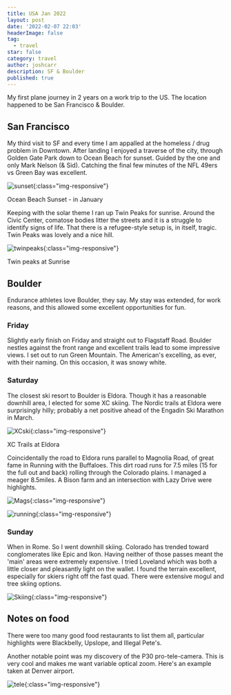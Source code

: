 ```yaml
---
title: USA Jan 2022
layout: post
date: '2022-02-07 22:03'
headerImage: false
tag:
  - travel
star: false
category: travel
author: joshcarr
description: SF & Boulder
published: true
---
```

<div markdown="1" class="contentCont" id="scroll">
My first plane journey in 2 years on a work trip to the US. The location happened to be San Francisco & Boulder.

## San Francisco
My third visit to SF and every time I am appalled at the homeless / drug problem in Downtown. After landing I enjoyed a traverse of the city, through Golden Gate Park down to Ocean Beach for sunset. Guided by the one and only Mark Nelson (& Sid). Catching the final few minutes of the NFL 49ers vs Green Bay was excellent. 

![sunset](/assets/images/usajan22/sunset.jpg){:class="img-responsive"}
<figcaption>Ocean Beach Sunset - in January</figcaption>


Keeping with the solar theme I ran up Twin Peaks for sunrise. Around the Civic Center, comatose bodies litter the streets and it is a struggle to identify signs of life. That there is a refugee-style setup is, in itself, tragic. Twin Peaks was lovely and a nice hill. 

![twinpeaks](/assets/images/usajan22/twinpeaks.jpg){:class="img-responsive"}
<figcaption>Twin peaks at Sunrise</figcaption>


## Boulder
Endurance athletes love Boulder, they say. My stay was extended, for work reasons, and this allowed some excellent opportunities for fun.

### Friday
Slightly early finish on Friday and straight out to Flagstaff Road. Boulder nestles against the front range and excellent trails lead to some impressive views. I set out to run Green Mountain. The American's excelling, as ever, with their naming. On this occasion, it was snowy white. 

### Saturday
The closest ski resort to Boulder is Eldora. Though it has a reasonable downhill area, I elected for some XC skiing. The Nordic trails at Eldora were surprisingly hilly; probably a net positive ahead of the Engadin Ski Marathon in March.

![XCski](/assets/images/usajan22/xcski.jpg){:class="img-responsive"}
<figcaption>XC Trails at Eldora</figcaption>


Coincidentally the road to Eldora runs parallel to Magnolia Road, of great fame in Running with the Buffaloes. This dirt road runs for 7.5 miles (15 for the full out and back) rolling through the Colorado plains. I managed a meager 8.5miles. A Bison farm and an intersection with Lazy Drive were highlights.

![Mags](/assets/images/usajan22/mags.jpg){:class="img-responsive"}

![running](/assets/images/usajan22/running.jpg){:class="img-responsive"}

### Sunday
When in Rome. So I went downhill skiing. Colorado has trended toward conglomerates like Epic and Ikon. Having neither of those passes meant the 'main' areas were extremely expensive. I tried Loveland which was both a little closer and pleasantly light on the wallet. I found the terrain excellent, especially for skiers right off the fast quad. There were extensive mogul and tree skiing options. 

![Skiing](/assets/images/usajan22/downhill.jpg){:class="img-responsive"}

## Notes on food
There were too many good food restaurants to list them all, particular highlights were Blackbelly, Upslope, and Illegal Pete's.

Another notable point was my discovery of the P30 pro-tele-camera. This is very cool and makes me want variable optical zoom. Here's an example taken at Denver airport.

![tele](/assets/images/usajan22/tele.jpg){:class="img-responsive"}

</div>
